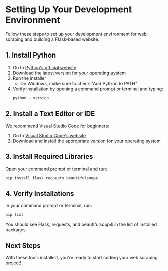 # Setting Up Your Development Environment

Follow these steps to set up your development environment for web scraping and building a Flask-based website.

## 1. Install Python

1. Go to [Python's official website](https://www.python.org/downloads/)
2. Download the latest version for your operating system
3. Run the installer
   - On Windows, make sure to check "Add Python to PATH"
4. Verify installation by opening a command prompt or terminal and typing:
   ```
   python --version
   ```

## 2. Install a Text Editor or IDE

We recommend Visual Studio Code for beginners:

1. Go to [Visual Studio Code's website](https://code.visualstudio.com/)
2. Download and install the appropriate version for your operating system

## 3. Install Required Libraries

Open your command prompt or terminal and run:

```
pip install flask requests beautifulsoup4
```

## 4. Verify Installations

In your command prompt or terminal, run:

```
pip list
```

You should see Flask, requests, and beautifulsoup4 in the list of installed packages.

## Next Steps

With these tools installed, you're ready to start coding your web scraping project!
